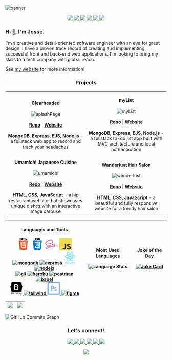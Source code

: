 ![banner](https://user-images.githubusercontent.com/106822556/178163588-1add26c0-c431-498a-8581-c8900716216b.png)

<p align='center'> <a href="https://jessefrenchdev.com/dev.html"> <img src="https://img.shields.io/static/v1?label=|&amp;message=Website&amp;color=565656&amp;style=flat&amp;logo=firefoxbrowser&amp;logo-color=white" style="max-width: 100%;"> </a> <a href="https://linkedin.com/in/jessekfrench"> <img src="https://img.shields.io/static/v1?label=|&amp;message=LinkedIn&amp;color=565656&amp;style=flat&amp;logo=linkedin&amp;logo-color=white" style="max-width: 100%;"> </a> <a href="https://twitter.com/jesse__french"> <img src="https://img.shields.io/static/v1?label=|&amp;message=Twitter&amp;color=565656&amp;style=flat&amp;logo=twitter&amp;logo-color=white" style="max-width: 100%;"> </a> <a href="https://angel.co/u/jessefrench"> <img src="https://img.shields.io/static/v1?label=|&amp;message=AngelList&amp;color=565656&amp;style=flat&amp;logo=angellist&amp;logo-color=white" style="max-width: 100%;"> </a> <a href="mailto:frejes32@gmail.com"> <img src="https://img.shields.io/static/v1?label=|&amp;message=Email&amp;color=565656&amp;style=flat&amp;logo=minutemailer&amp;logo-color=white" style="max-width: 100%;"> </a> <a href="https://www.jessefrenchdev.com/images/resume.pdf"> <img src="https://img.shields.io/static/v1?label=|&amp;message=Resume&amp;color=565656&amp;style=flat&amp;logo=readthedocs&amp;logo-color=white" style="max-width: 100%;"> </a> </p>

### Hi 👋, I'm Jesse.

I'm a creative and detail-oriented software engineer with an eye for great design. I have a proven track record of creating and implementing successful front and back-end web applications. I'm looking to bring my skills to a tech company with global reach.

See [my website](https://jessefrenchdev.com) for more information!

<h3 align='center'>Projects</h3>

|       |       |
| :---: | :---: |
| <br> **Clearheaded** <br><br> ![splashPage](https://user-images.githubusercontent.com/106822556/198114400-de751a46-5193-454c-919b-c2ddf7942c35.gif) <br><br> **[Repo](https://github.com/jessefrench/headache-tracker)** \| **[Website](https://clearheaded.fly.dev/)** <br><br> **MongoDB, Express, EJS, Node.js** - a fullstack web app to record and track your headaches | <br> **myList** <br><br> ![myList](https://user-images.githubusercontent.com/106822556/198299729-0ebfe765-200a-4dbb-81a0-1692dd8061c2.gif) <br><br> **[Repo](https://github.com/jessefrench/todo-mvc-auth-local)** \| **[Website](https://mylist.up.railway.app/)** <br><br> **MongoDB, Express, EJS, Node.js** - a fullstack to-do list app built with MVC architecture and local authentication |
| <br> **Umamichi Japanese Cuisine** <br><br> ![umamichi](https://user-images.githubusercontent.com/106822556/179422173-07671655-5420-4cb6-8598-bb6bececbc9e.png) <br><br> **[Repo](https://github.com/jessefrench/umamichi)** \| **[Website](https://umamichi.netlify.app)** <br><br> **HTML, CSS, JavaScript** - a hip restaurant website that showcases unique dishes with an interactive image carousel | <br> **Wanderlust Hair Salon** <br><br> ![wanderlust](https://user-images.githubusercontent.com/106822556/179422182-32e79569-c205-4bce-a2c3-110d09644694.png) <br><br> **[Repo](https://github.com/jessefrench/wanderlust)** \| **[Website](https://wanderlustsalon.netlify.app)** <br><br> **HTML, CSS, JavaScript** - a beautiful and fully responsive website for a trendy hair salon |

| <br> Languages and Tools <br><br> <a href="https://www.w3.org/html/"> <img src="https://raw.githubusercontent.com/devicons/devicon/master/icons/html5/html5-original-wordmark.svg" alt="html5" width="40" height="40"/> </a> <a href="https://www.w3schools.com/css/"> <img src="https://raw.githubusercontent.com/devicons/devicon/master/icons/css3/css3-original-wordmark.svg" alt="css3" width="40" height="40"/> </a> <a href="https://sass-lang.com"> <img src="https://raw.githubusercontent.com/devicons/devicon/master/icons/sass/sass-original.svg" alt="sass" width="40" height="40"/> </a> <a href="https://developer.mozilla.org/en-US/docs/Web/JavaScript"> <img src="https://raw.githubusercontent.com/devicons/devicon/master/icons/javascript/javascript-original.svg" alt="javascript" width="40" height="40"/> </a> <br> <a href="https://www.mongodb.com/"> <img src="https://smyl.es/wurdp/assets/mongodb.png" alt="mongodb" width="40" height="40"/> </a> <a href="https://expressjs.com"> <img src="https://external-content.duckduckgo.com/iu/?u=https%3A%2F%2Fhackersandslackers-cdn.storage.googleapis.com%2F2020%2F05%2Fexpress.png&f=1&nofb=1&ipt=619dc37ff7d8bfa9f49cb4aa3919fc9af3815142f51bfe1c8f4526c4006a98b5&ipo=images" alt="express" width="40" height="40"/> </a> <a href="https://reactjs.org/"> <img src="https://raw.githubusercontent.com/devicons/devicon/master/icons/react/react-original-wordmark.svg" alt="react" width="40" height="40"/> </a> <a href="https://nodejs.org"> <img src="https://pluspng.com/img-png/nodejs-logo-png-nice-images-collection-node-js-desktop-wallpapers-370.png" alt="nodejs" width="40" height="40"/> </a> <br> <a href="https://git-scm.com/"> <img src="https://www.vectorlogo.zone/logos/git-scm/git-scm-icon.svg" alt="git" width="40" height="40"/> <a href="https://heroku.com"> <img src="https://www.vectorlogo.zone/logos/heroku/heroku-icon.svg" alt="heroku" width="40" height="40"/> </a> <a href="https://postman.com"> <img src="https://www.vectorlogo.zone/logos/getpostman/getpostman-icon.svg" alt="postman" width="40" height="40"/> </a> <a href="https://babeljs.io/"> <img src="https://user-images.githubusercontent.com/3025322/87547253-bf050400-c6a2-11ea-950a-280311bc6cc8.png" alt="babel" width="40" height="40"/> </a> <br> <a href="https://getbootstrap.com"> <img src="https://raw.githubusercontent.com/devicons/devicon/master/icons/bootstrap/bootstrap-plain-wordmark.svg" alt="bootstrap" width="40" height="40"/> </a> <a href="https://tailwindcss.com/"> <img src="https://www.vectorlogo.zone/logos/tailwindcss/tailwindcss-icon.svg" alt="tailwind" width="40" height="40"/> </a> <a href="https://www.photoshop.com/en"> <img src="https://raw.githubusercontent.com/devicons/devicon/master/icons/photoshop/photoshop-line.svg" alt="photoshop" width="40" height="40"/> </a> <a href="https://www.figma.com/"> <img src="https://www.vectorlogo.zone/logos/figma/figma-icon.svg" alt="figma" width="40" height="40"/> </a> | Most Used Languages <br><br> <img src="https://github-readme-stats.vercel.app/api/top-langs?username=jessefrench&title_color=ffffff&amp;count_private=true&amp;text_color=ffffff&amp;icon_color=0891b2&amp;bg_color=1c1917&amp;hide_title=true&hide_border=true&show_icons=true&locale=en&layout=compact" alt="Language Stats" width="325" /> | Joke of the Day <br><br> <a href="https://readme-jokes.vercel.app"> <img src="https://readme-jokes.vercel.app/api?hideBorder&bgColor=%231c1917" alt="Joke Card" width="300" /> </a> |
|:---:|:---:|:---:|

| <img src="https://github-readme-stats.vercel.app/api?username=jessefrench&amp;show_icons=true&amp;count_private=true&amp;title_color=0891b2&amp;text_color=ffffff&amp;icon_color=0891b2&amp;bg_color=1c1917&amp;hide_border=true&amp;show_icons=true" style="max-width: 100%;"> | <img src="https://github-readme-streak-stats.herokuapp.com/?user=jessefrench&amp;stroke=ffffff&amp;background=1c1917&amp;ring=0891b2&amp;fire=ff712a&amp;currStreakNum=ffffff&amp;currStreakLabel=0891b2&amp;sideNums=ffffff&amp;sideLabels=ffffff&amp;dates=ffffff&amp;hide_border=true" style="max-width: 100%;"> |
|:---:|:---:|

<img src="https://activity-graph.herokuapp.com/graph?username=jessefrench&amp;bg_color=1c1917&amp;color=ffffff&amp;line=0891b2&amp;point=ffffff&amp;area_color=1c1917&amp;area=true&amp;hide_border=true&amp;custom_title=GitHub%20Commits%20Graph" style="max-width: 100%;" alt="GitHub Commits Graph">

<h3 align='center'>Let's connect!</h3>

<p align='center'> <a href="https://jessefrenchdev.com/dev.html"> <img src="https://img.shields.io/static/v1?label=|&amp;message=Website&amp;color=565656&amp;style=flat&amp;logo=firefoxbrowser&amp;logo-color=white" style="max-width: 100%;"> </a> <a href="https://linkedin.com/in/jessekfrench"> <img src="https://img.shields.io/static/v1?label=|&amp;message=LinkedIn&amp;color=565656&amp;style=flat&amp;logo=linkedin&amp;logo-color=white" style="max-width: 100%;"> </a> <a href="https://twitter.com/jesse__french"> <img src="https://img.shields.io/static/v1?label=|&amp;message=Twitter&amp;color=565656&amp;style=flat&amp;logo=twitter&amp;logo-color=white" style="max-width: 100%;"> </a> <a href="https://angel.co/u/jessefrench"> <img src="https://img.shields.io/static/v1?label=|&amp;message=AngelList&amp;color=565656&amp;style=flat&amp;logo=angellist&amp;logo-color=white" style="max-width: 100%;"> </a> <a href="mailto:frejes32@gmail.com"> <img src="https://img.shields.io/static/v1?label=|&amp;message=Email&amp;color=565656&amp;style=flat&amp;logo=minutemailer&amp;logo-color=white" style="max-width: 100%;"> </a> <a href="https://www.jessefrenchdev.com/images/resume.pdf"> <img src="https://img.shields.io/static/v1?label=|&amp;message=Resume&amp;color=565656&amp;style=flat&amp;logo=readthedocs&amp;logo-color=white" style="max-width: 100%;"> </a> </p>

<div align='center'> <a href="https://www.codewars.com/users/jessefrench"> <img src="https://www.codewars.com/users/jessefrench/badges/large"> </a> </div>
